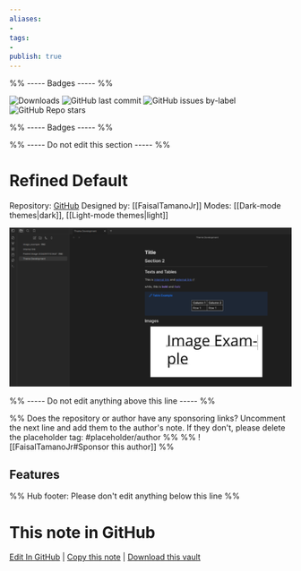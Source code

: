 ```yaml
---
aliases:
- 
tags: 
- 
publish: true
---
```


%% ----- Badges ----- %%

![Downloads](https://img.shields.io/badge/downloads-409-573E7A?style=for-the-badge&logo=)
![GitHub last commit](https://img.shields.io/github/last-commit/FaisalTamanoJr/Refined-Default?color=573E7A&label=last%20update&logo=github&style=for-the-badge)
![GitHub issues by-label](https://img.shields.io/github/issues/FaisalTamanoJr/Refined-Default/help%20wanted?color=573E7A&logo=github&style=for-the-badge) 
![GitHub Repo stars](https://img.shields.io/github/stars/FaisalTamanoJr/Refined-Default?color=573E7A&logo=github&style=for-the-badge)

%% ----- Badges ----- %%

%% ----- Do not edit this section ----- %%

# Refined Default

Repository: [GitHub](https://github.com/FaisalTamanoJr/Refined-Default)
Designed by: [[FaisalTamanoJr]]
Modes: [[Dark-mode themes|dark]], [[Light-mode themes|light]]



![screenshot](https://github.com/FaisalTamanoJr/Refined-Default/raw/HEAD/banner.png)

%% ----- Do not edit anything above this line ----- %% 

%% Does the repository or author have any sponsoring links? Uncomment the next line and add them to the author's note. If they don't, please delete the placeholder tag: #placeholder/author %%
%% ![[FaisalTamanoJr#Sponsor this author]] %%


## Features



%% Hub footer: Please don't edit anything below this line %%

# This note in GitHub

<span class="git-footer">[Edit In GitHub](https://github.dev/obsidian-community/obsidian-hub/blob/main/02%20-%20Community%20Expansions/02.05%20All%20Community%20Expansions/Themes/Refined%20Default.md "git-hub-edit-note") | [Copy this note](https://raw.githubusercontent.com/obsidian-community/obsidian-hub/main/02%20-%20Community%20Expansions/02.05%20All%20Community%20Expansions/Themes/Refined%20Default.md "git-hub-copy-note") | [Download this vault](https://github.com/obsidian-community/obsidian-hub/archive/refs/heads/main.zip "git-hub-download-vault") </span>
